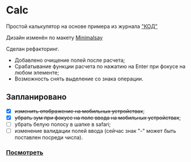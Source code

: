 # Сalc

Простой калькулятор на основе примера из журнала ["КОД"](https://thecode.media/test-calc/)

Дизайн изменён по макету [Minimalsay](https://www.behance.net/minimalsay/)

Сделан рефакторинг.

- Добавлено очищение полей после расчета;
- Срабатывание функции расчета по нажатию на Enter при фокусе на любом элементе;
- Возможность снять выделение со знака операции.

## Запланировано

- [x] ~~изменить отображение на мобильных устройствах~~;
- [x] ~~убрать зум при фокусе на поле ввода на мобильных устройствах~~;
- [ ] убрать белую полосу в шапке в safari;
- [ ] изменение валидации полей ввода (сейчас знак "-" может быть поставлен посреди числа).

### [Посмотреть](https://dariajurr.github.io/calc/) ###
